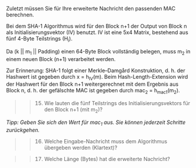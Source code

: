 Zuletzt müssen Sie für Ihre erweiterte Nachricht den passenden MAC berechnen.

Bei dem SHA-1 Algorithmus wird für den Block n+1 der Output von Block n als Initialisierungsvektor (IV) benutzt. 
IV ist eine 5x4 Matrix, bestehend aus fünf 4-Byte Teilstrings (H<sub>i</sub>).

Da (k || m<sub>1</sub> || Padding) einen 64-Byte Block vollständig belegen, muss m<sub>2</sub> in einem neuen Block (n+1) verarbeitet werden.

Zur Erinnerung: SHA-1 folgt einer Merkle–Damgård Konstruktion, d. h. der Hashwert ist gegeben durch x = h<sub>IV</sub>(m). 
Beim Hash-Length-Extension wird der Hashwert für den Block n+1 weitergerechnet mit dem Ergebnis aus Block n, 
d. h. der gefälschte MAC ist gegeben durch mac<sub>2</sub> = h<sub>mac1</sub>(m<sub>2</sub>).

>>15) Wie lauten die fünf Teilstrings des Initialisierungsvektors für den Block n+1 (mit m<sub>2</sub>)?

<i>Tipp: Geben Sie sich den Wert für mac<sub>1</sub> aus. Sie können jederzeit Schritte zurückgehen.</i>

>>16) Welche Eingabe-Nachricht muss dem Algorithmus übergeben werden (Klartext)?

>>17) Welche Länge (Bytes) hat die erweiterte Nachricht?
